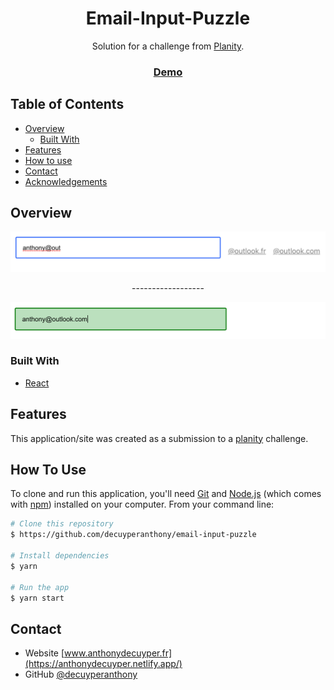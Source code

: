 <!-- Please update value in the {}  -->

<h1 align="center">Email-Input-Puzzle</h1>

<div align="center">
   Solution for a challenge from  <a href=https://www.planity.com/ target="_blank">Planity</a>.
</div>

<div align="center">
  <h3>
    <a href="https://anthonydecuyper-email-input-puzzle.netlify.app">
      Demo
    </a>
  </h3>
</div>

<!-- TABLE OF CONTENTS -->

## Table of Contents

- [Overview](#overview)
  - [Built With](#built-with)
- [Features](#features)
- [How to use](#how-to-use)
- [Contact](#contact)
- [Acknowledgements](#acknowledgements)

<!-- OVERVIEW -->

## Overview

![screenshot](./.github/img/input-puzzle-preview.png)

<div align="center">------------------</div>

![screenshot](./.github/img/input-puzzle-preview2.png)

<!-- Introduce your projects by taking a screenshot or a gif. Try to tell visitors a story about your project by answering:

- Where can I see your demo?
- What was your experience?
- What have you learned/improved?
- Your wisdom? :) -->

### Built With

<!-- This section should list any major frameworks that you built your project using. Here are a few examples.-->

- [React](https://reactjs.org/)

## Features

<!-- List the features of your application or follow the template. Don't share the figma file here :) -->

This application/site was created as a submission to a [planity](https://www.planity.com/) challenge.

## How To Use

<!-- Example: -->

To clone and run this application, you'll need [Git](https://git-scm.com) and [Node.js](https://nodejs.org/en/download/) (which comes with [npm](http://npmjs.com)) installed on your computer. From your command line:

```bash
# Clone this repository
$ https://github.com/decuyperanthony/email-input-puzzle

# Install dependencies
$ yarn

# Run the app
$ yarn start
```


## Contact

- Website [www.anthonydecuyper.fr](https://anthonydecuyper.netlify.app/)
- GitHub [@decuyperanthony](https://github.com/decuyperanthony)